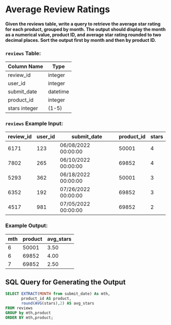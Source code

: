# Average Review Ratings

#### Given the reviews table, write a query to retrieve the average star rating for each product, grouped by month. The output should display the month as a numerical value, product ID, and average star rating rounded to two decimal places. Sort the output first by month and then by product ID.

### `reviews` Table:

|   Column Name |	Type    |
|---------------|-----------|
|review_id	    |   integer |
|user_id	    |   integer |
|submit_date	|   datetime|
|product_id	    |   integer |
|stars	integer |   (1-5)   |

### `reviews` Example Input:

| review_id | user_id | submit_date         | product_id | stars |
|-----------|---------|---------------------|------------|-------|
| 6171      | 123     | 06/08/2022 00:00:00 | 50001      | 4     |
| 7802      | 265     | 06/10/2022 00:00:00 | 69852      | 4     |
| 5293      | 362     | 06/18/2022 00:00:00 | 50001      | 3     |
| 6352      | 192     | 07/26/2022 00:00:00 | 69852      | 3     |
| 4517      | 981     | 07/05/2022 00:00:00 | 69852      | 2     |

### Example Output:

| mth | product | avg_stars |
|-----|---------|-----------|
| 6   | 50001   | 3.50      |
| 6   | 69852   | 4.00      |
| 7   | 69852   | 2.50      |

## SQL Query for Generating the Output

```sql
SELECT EXTRACT(MONTH from submit_date) As mth,
       product_id AS product,
       round(AVG(stars),2) AS avg_stars
FROM reviews
GROUP by mth,product
ORDER BY mth,product;
```